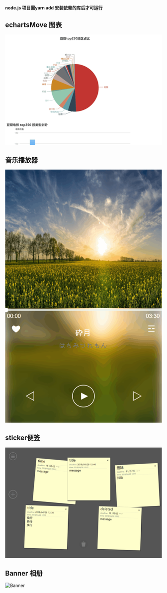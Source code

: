 **node.js 项目需yarn add 安装依赖的库后才可运行**


## echartsMove 图表

![](https://github.com/Fuyingxue/echartsMove/blob/master/echartsMove.gif "echartsMove")

## 音乐播放器

![](https://github.com/Fuyingxue/music-player/blob/master/music.gif "music-player")

## sticker便签

![](https://github.com/Fuyingxue/Sticker/blob/master/sticker.gif "sticker")


## Banner 相册
![](https://github.com/Fuyingxue/Banner/blob/master/gunds.gif "Banner")